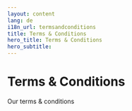 ```yaml
---
layout: content
lang: de
i18n_url: termsandconditions
title: Terms & Conditions
hero_title: Terms & Conditions
hero_subtitle: 
---
```


# Terms & Conditions

Our terms & conditions
